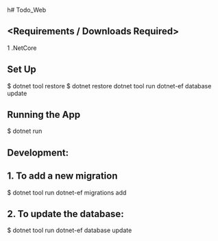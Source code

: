 h# Todo_Web
## <Requirements / Downloads Required> 
1 .NetCore

## Set Up
$ dotnet tool restore
$ dotnet restore
dotnet tool run dotnet-ef database update

## Running the App
$ dotnet run

## Development:
  ## 1. To add a new migration
$ dotnet tool run dotnet-ef migrations add <MigrationName>
  ## 2. To update the database:
$ dotnet tool run dotnet-ef database update
